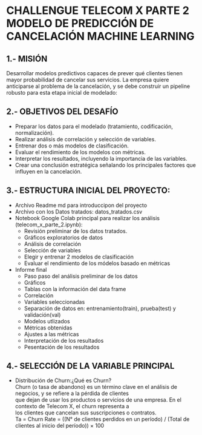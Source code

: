 # CHALLENGUE TELECOM X PARTE 2 MODELO DE PREDICCIÓN DE CANCELACIÓN MACHINE LEARNING
## 1.- **MISIÓN**  
Desarrollar modelos predictivos capaces de prever qué clientes tienen mayor probabilidad de cancelar sus servicios.
La empresa quiere anticiparse al problema de la cancelación, y se debe construir un pipeline robusto para esta etapa
inicial de modelado:  
## 2.- **OBJETIVOS DEL DESAFÍO**  
  - Preparar los datos para el modelado (tratamiento, codificación, normalización).  
  - Realizar análisis de correlación y selección de variables.  
  - Entrenar dos o más modelos de clasificación.  
  - Evaluar el rendimiento de los modelos con métricas.  
  - Interpretar los resultados, incluyendo la importancia de las variables.  
  - Crear una conclusión estratégica señalando los principales factores que influyen en la cancelación.  

## 3.- **ESTRUCTURA INICIAL DEL PROYECTO:**  
  - Archivo Readme md para introduccipon del proyecto 
  - Archivo con los Datos tratados: datos_tratados.csv  
  - Notebook Google Colab principal para realizar los análisis (telecom_x_parte_2.ipynb):  
      - Revisión preliminar de los datos tratados.
      - Gráficos exploratorios de datos
      - Análisis de correlación
      - Selección de variables
      - Elegir y entrenar 2 modelos de clasificación
      - Evaluar el rendimiento de los módelos basado en métricas 
  - Informe final
      - Paso paso del análisis preliminar de los datos
      - Gráficos
      - Tablas con la información del data frame
      - Correlación
      - Variables seleccionadas
      - Separación de datos en: entrenamiento(train), prueba(test) y validación(val)
      - Modelos utlizados
      - Métricas obtenidas
      - Ajustes a las métricas
      - Interpretación de los resultados
      - Pesentación de los resultados  
## 4.- **SELECCIÓN DE LA VARIABLE PRINCIPAL**  
  - Distribución de Churn:¿Qué es Churn?  
Churn (o tasa de abandono) es un término clave en el análisis de negocios, y se refiere a la pérdida de clientes  
que dejan de usar los productos o servicios de una empresa. En el contexto de Telecom X, el churn representa a  
los clientes que cancelan sus suscripciones o contratos.  
Ta = Churn Rate = ((N° de clientes perdidos en un período) / (Total de clientes al inicio del período)) × 100  

